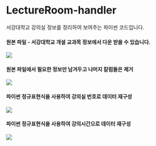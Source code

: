 # LectureRoom-handler
서강대학교 강의실 정보를 정리하여 보여주는 파이썬 코드입니다.

#### 원본 파일 - 서강대학교 개설 교과목 정보에서 다운 받을 수 있습니다.
<img src="https://github.com/hcn1519/images/image1.png">

<br/>

#### 원본 파일에서 필요한 정보만 남겨두고 나머지 칼럼들은 제거
<img src="https://github.com/hcn1519/images/image2.png">

<br/>

#### 파이썬 정규표현식을 사용하여 강의실 번호로 데이터 재구성
<img src="https://github.com/hcn1519/images/image3.png">

<br/>

#### 파이썬 정규표현식을 사용하여 강의시간으로 데이터 재구성
<img src="https://github.com/hcn1519/images/image4.png">
